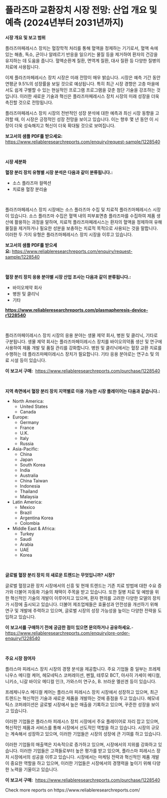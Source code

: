 <p><h1>플라즈마 교환장치 시장 전망: 산업 개요 및 예측 (2024년부터 2031년까지)</h1></p><p><strong>시장 개요 및 보고 범위</strong></p>
<p><p>플라즈마페레시스 장치는 혈장학적 처리를 통해 혈액을 정제하는 기기로서, 혈액 속에 있는 해충, 독소, 균이나 알레르기 반응을 일으키는 물질 등을 제거하여 환자의 건강을 유지하는 데 도움을 줍니다. 혈액순환계 질환, 면역계 질환, 대사 질환 등 다양한 질병의 치료에 사용됩니다.</p><p>이제 플라즈마페레시스 장치 시장은 미래 전망이 매우 밝습니다. 시장은 예측 기간 동안 연평균 9.5%의 성장률을 보일 것으로 예상됩니다. 특히 최근 시장 경향은 고층 마을에서도 쉽게 구별할 수 있는 현실적인 프로그램 프로그램을 갖춘 첨단 기술을 강조하는 것입니다. 이러한 새로운 기술과 혁신은 플라즈마페레시스 장치 시장의 미래 성장을 더욱 촉진할 것으로 전망됩니다.</p><p>플라즈마페레시스 장치 시장의 전반적인 성장 분석에 대한 예측과 최신 시장 동향을 고려할 때, 이 시장은 긍정적인 성장 전망을 보이고 있습니다. 이는 향후 몇 년 동안 이 시장이 더욱 성숙해지고 혁신이 더욱 확대될 것으로 보여집니다.</p></p>
<p><strong>보고서의 샘플 PDF를 받으세요:</strong> <a href="https://www.reliableresearchreports.com/enquiry/request-sample/1228540">https://www.reliableresearchreports.com/enquiry/request-sample/1228540</a></p>
<p>&nbsp;</p>
<p><strong>시장 세분화</strong></p>
<p><strong>혈장 분리 장치 유형별 시장 분석은 다음과 같이 분류됩니다.:</strong></p>
<p><ul><li>소스 플라즈마 컬렉션</li><li>치료용 혈장 분리술</li></ul></p>
<p>&nbsp;</p>
<p><p>플라즈마페레시스 장치 시장에는 소스 플라즈마 수집 및 치료적 플라즈마페레시스 시장이 있습니다. 소스 플라즈마 수집은 혈액 내의 피부표면층 플라즈마를 수집하여 제품 생산에 활용하는 과정을 말하며, 치료적 플라즈마페레시스는 환자의 혈액을 정제하여 유해 물질을 제거하거나 필요한 성분을 보충하는 치료적 목적으로 사용되는 것을 말합니다. 이러한 두 가지 유형은 플라즈마페레시스 장치 시장을 이루고 있습니다.</p></p>
<p><strong>보고서의 샘플 PDF를 받으세요:</strong>&nbsp;<a href="https://www.reliableresearchreports.com/enquiry/request-sample/1228540">https://www.reliableresearchreports.com/enquiry/request-sample/1228540</a></p>
<p>&nbsp;</p>
<p><strong> 혈장 분리 장치 응용 분야별 시장 산업 조사는 다음과 같이 분류됩니다.:</strong></p>
<p><ul><li>바이오제약 회사</li><li>병원 및 클리닉</li><li>기타</li></ul></p>
<p><strong><a href="https://www.reliableresearchreports.com/plasmapheresis-device-r1228540">https://www.reliableresearchreports.com/plasmapheresis-device-r1228540</a></strong></p>
<p>&nbsp;</p>
<p><p>플라즈마페이레시스 장치 시장의 응용 분야는 생물 제약 회사, 병원 및 클리닉, 기타로 구분됩니다. 생물 제약 회사는 플라즈마페이레시스 장치를 바이오의약품 생산 및 연구에 사용하여 제품 개발 및 품질 관리를 강화합니다. 병원 및 클리닉에서는 혈장 교환 치료를 수행하는 데 플라즈마페이레시스 장치가 필요합니다. 기타 응용 분야로는 연구소 및 의료 시설 등이 있습니다.</p></p>
<p><strong>이 보고서 구매:</strong>&nbsp; <a href="https://www.reliableresearchreports.com/purchase/1228540">https://www.reliableresearchreports.com/purchase/1228540</a></p>
<p>&nbsp;</p>
<p><strong>지역 측면에서 혈장 분리 장치 지역별로 이용 가능한 시장 플레이어는 다음과 같습니다.:</strong></p>
<p><ul>
    <li>
        North America:
        <ul>
            <li>United States</li>
            <li>Canada</li>
        </ul>
    </li>
    <li>
        Europe:
        <ul>
            <li>Germany</li>
            <li>France</li>
            <li>U.K.</li>
            <li>Italy</li>
            <li>Russia</li>
        </ul>
    </li>
    <li>
        Asia-Pacific:
        <ul>
            <li>China</li>
            <li>Japan</li>
            <li>South Korea</li>
            <li>India</li>
            <li>Australia</li>
            <li>China Taiwan</li>
            <li>Indonesia</li>
            <li>Thailand</li>
            <li>Malaysia</li>
        </ul>
    </li>
    <li>
        Latin America:
        <ul>
            <li>Mexico</li>
            <li>Brazil</li>
            <li>Argentina Korea</li>
            <li>Colombia</li>
        </ul>
    </li>
    <li>
        Middle East & Africa:
        <ul>
            <li>Turkey</li>
            <li>Saudi</li>
            <li>Arabia</li>
            <li>UAE</li>
            <li>Korea</li>
        </ul>
    </li>
    </ul></p>
<p>&nbsp;</p>
<p><strong>글로벌 혈장 분리 장치 의 새로운 트렌드는 무엇입니까? 시장?</strong></p>
<p><p>글로벌 혈장교환 장치 시장에서의 신흥 및 현재 트렌드는 기존 치료 방법에 대한 수요 증가와 더불어 자동화 기술의 채택이 주목을 받고 있습니다. 또한 질병 치료 및 예방을 위한 혁신적인 기술의 개발이 이루어지고 있으며, 환자 편의를 고려한 다양한 모델의 장치가 시장에 출시되고 있습니다. 더불어 제조업체들은 효율성과 안전성을 개선하기 위해 연구 및 개발에 주력하고 있으며, 글로벌 시장의 성장 가능성을 높이는 다양한 전략을 도입하고 있습니다.</p></p>
<p><strong>이 보고서를 구매하기 전에 궁금한 점이 있으면 문의하거나 공유하세요.</strong>- <a href="https://www.reliableresearchreports.com/enquiry/pre-order-enquiry/1228540">https://www.reliableresearchreports.com/enquiry/pre-order-enquiry/1228540</a></p>
<p>&nbsp;</p>
<p><strong>주요 시장 참여자</strong></p>
<p><p>플라스마 피레시스 장치 시장의 경쟁 분석을 제공합니다. 주요 기업들 중 일부는 프레제니우스 메디컬 케어, 헤모네틱스 코퍼레이션, 펜월, 테루모 BCT, 아사히 가세이 메디컬, 니키소, 니갈 바이오 메디컬 인크, 가와스미 연구소, B. 브라운 멜쉰겐 등이 있습니다. </p><p>프레제니우스 메디컬 케어는 플라스마 피레시스 장치 시장에서 성장하고 있으며, 최근 트렌드는 혁신적인 기술과 새로운 제품을 개발하는 것에 중점을 두고 있습니다. 헤모네틱스 코퍼레이션은 글로벌 시장에서 높은 매출을 기록하고 있으며, 꾸준한 성장을 보이고 있습니다.</p><p>이러한 기업들은 플라스마 피레시스 장치 시장에서 주요 플레이어로 자리 잡고 있으며, 혁신적인 제품과 서비스를 통해 시장에서 선도적인 역할을 하고 있습니다. 시장의 규모는 계속해서 성장하고 있으며, 이러한 기업들은 시장의 성장에 큰 기여를 하고 있습니다.</p><p>이러한 기업들의 매출액은 지속적으로 증가하고 있으며, 시장에서의 지위를 강화하고 있습니다. 이러한 기업들은 고객들로부터 높은 평가를 받고 있으며, 플라스마 피레시스 장치 시장에서의 성공을 이루고 있습니다. 시장에서는 마케팅 전략과 혁신적인 제품 개발이 중요한 역할을 하고 있으며, 이러한 기업들은 시장에서의 경쟁력을 높이기 위해 다양한 노력을 기울이고 있습니다.</p></p>
<p><strong>이 보고서 구매:</strong>&nbsp;&nbsp;<a href="https://www.reliableresearchreports.com/purchase/1228540">https://www.reliableresearchreports.com/purchase/1228540</a></p>
<p>Check more reports on https://www.reliableresearchreports.com/</p>